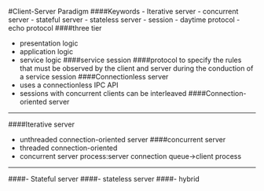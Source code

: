 #Client-Server Paradigm
####Keywords
	- Iterative server
	- concurrent server
	- stateful server
	- stateless server
	- session
	- daytime protocol
	- echo protocol
####three tier
- presentation logic
- application logic
- service logic
####service session
####protocol
	to specify the rules that must be observed by the client and server during the conduction of a service session
####Connectionless server
- uses  a connectionless IPC API
- sessions with concurrent clients can be interleaved
####Connection-oriented server

---
####Iterative server
- unthreaded connection-oriented server
####concurrent server
- threaded connection-oriented
- concurrent server process:server connection queue->client process

---
####- Stateful server
####- stateless server
####- hybrid 

